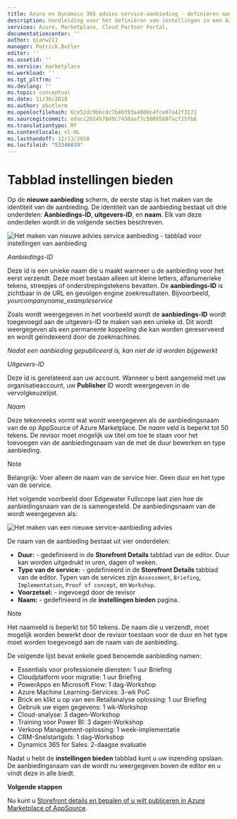 ```yaml
---
title: Azure en Dynamics 365 advies service-aanbieding - definiëren aanbiedingsinstellingen | Microsoft Docs
description: Handleiding voor het definiëren van instellingen in een Azure- of Dynamics 365 advies serviceaanbieding vallen in de Cloud Partner-Portal bieden.
services: Azure, Marketplace, Cloud Partner Portal,
documentationcenter: ''
author: qianw211
manager: Patrick.Butler
editor: ''
ms.assetid: ''
ms.service: marketplace
ms.workload: ''
ms.tgt_pltfrm: ''
ms.devlang: ''
ms.topic: conceptual
ms.date: 11/30/2018
ms.author: pbutlerm
ms.openlocfilehash: 6ce51dc9bbcdc7b46593a4800c4fce07a42f3171
ms.sourcegitcommit: edacc2024b78d9c7450aaf7c50095807acf25fb6
ms.translationtype: MT
ms.contentlocale: nl-NL
ms.lasthandoff: 12/13/2018
ms.locfileid: "53346019"
---
```

# <a name="offer-settings-tab"></a>Tabblad instellingen bieden

Op de **nieuwe aanbieding** scherm, de eerste stap is het maken van de identiteit van de aanbieding. De identiteit van de aanbieding bestaat uit drie onderdelen: **Aanbiedings-ID**, **uitgevers-ID**, en **naam**. Elk van deze onderdelen wordt in de volgende secties beschreven.

![Het maken van nieuwe advies service aanbieding - tabblad voor instellingen van aanbieding](media/consultingoffer-settings-tab.png)

*Aanbiedings-ID*

Deze id is een unieke naam die u maakt wanneer u de aanbieding voor het eerst verzendt. Deze moet bestaan alleen uit kleine letters, alfanumerieke tekens, streepjes of onderstrepingstekens bevatten. De **aanbiedings-ID** is zichtbaar in de URL en gevolgen engine zoekresultaten. Bijvoorbeeld, *yourcompanyname_exampleservice*

Zoals wordt weergegeven in het voorbeeld wordt de **aanbiedings-ID** wordt toegevoegd aan de uitgevers-ID te maken van een unieke id. Dit wordt weergegeven als een permanente koppeling die kan worden gereserveerd en wordt geïndexeerd door de zoekmachines.

*Nadat een aanbieding gepubliceerd is, kan niet de id worden bijgewerkt*

*Uitgevers-ID*

Deze id is gerelateerd aan uw account. Wanneer u bent aangemeld met uw organisatieaccount, uw **Publisher** ID wordt weergegeven in de vervolgkeuzelijst.

*Naam*

Deze tekenreeks vormt wat wordt weergegeven als de aanbiedingsnaam van de op AppSource of Azure Marketplace. De *naam* veld is beperkt tot 50 tekens.  De revisor moet mogelijk uw titel om toe te staan voor het toevoegen van de aanbiedingsnaam van de met de duur bewerken en type aanbieding.

>[!Note]
>Belangrijk: Voer alleen de naam van de service hier. Geen duur en het type van de service.

Het volgende voorbeeld door Edgewater Fullscope laat zien hoe de aanbiedingsnaam van de is samengesteld. De aanbiedingsnaam van de wordt weergegeven als:

![Het maken van een nieuwe service-aanbieding advies](media/cppsampleconsultingoffer.png)

De naam van de aanbieding bestaat uit vier onderdelen:

-   **Duur:** - gedefinieerd in de **Storefront Details** tabblad van de editor. Duur kan worden uitgedrukt in uren, dagen of weken.
-   **Type van de service:** - gedefinieerd in de **Storefront Details** tabblad van de editor. Typen van de services zijn `Assessment`, `Briefing`, `Implementation`, `Proof of concept`, en `Workshop`.
-   **Voorzetsel:** - ingevoegd door de revisor
-   **Naam:** - gedefinieerd in de **instellingen bieden** pagina.

>[!Note]
>Het naamveld is beperkt tot 50 tekens. De naam die u verzendt, moet mogelijk worden bewerkt door de revisor toestaan voor de duur en het type moet worden toegevoegd aan de naam van de aanbieding.

De volgende lijst bevat enkele goed benoemde aanbieding namen:

-   Essentials voor professionele diensten: 1 uur Briefing
-   Cloudplatform voor migratie: 1 uur Briefing
-   PowerApps en Microsoft Flow: 1 dag-Workshop
-   Azure Machine Learning-Services: 3-wk PoC
-   Brick en klikt u op van een Retailanalyse oplossing: 1 uur Briefing
-   Gebruik uw eigen gegevens: 1 wk-Workshop
-   Cloud-analyse: 3 dagen-Workshop
-   Training voor Power BI: 3 dagen-Workshop
-   Verkoop Management-oplossing: 1 week-implementatie
-   CRM-Snelstartgids: 1 dag-Workshop
-   Dynamics 365 for Sales: 2-daagse evaluatie

Nadat u hebt de **instellingen bieden** tabblad kunt u uw inzending opslaan. De aanbiedingsnaam van de wordt nu weergegeven boven de editor en u vindt deze in alle biedt.

**Volgende stappen**

Nu kunt u [Storefront details en bepalen of u wilt publiceren in Azure Marketplace of AppSource](./cpp-consulting-service-storefront-details.md).